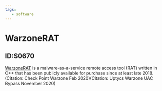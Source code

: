 ```yaml
---
tags:
   - software
---
```

# WarzoneRAT
## ID:S0670
[WarzoneRAT](software/S0670) is a malware-as-a-service remote access tool (RAT) written in C++ that has been publicly available for purchase since at least late 2018.(Citation: Check Point Warzone Feb 2020)(Citation: Uptycs Warzone UAC Bypass November 2020)
